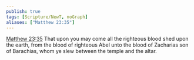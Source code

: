 ```yaml
---
publish: true
tags: [Scripture/NewT, noGraph]
aliases: ["Matthew 23:35"]
---
```

[Matthew 23:35](https://churchofjesuschrist.org/study/scriptures/nt/matt/23?lang=eng&id=p35#p35) That upon you may come all the righteous blood shed upon the earth, from the blood of righteous Abel unto the blood of Zacharias son of Barachias, whom ye slew between the temple and the altar.
